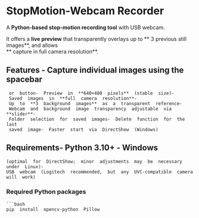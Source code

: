 #  StopMotion-Webcam  Recorder 
 
 A  **Python-based  stop-motion  recording  tool**  with  USB  webcam.

 It  offers  a  **live  preview**  that  transparently  overlays  up  to
 **  3  previous  still  images**,  and  allows  
 **  capture  in  full  camera  resolution**.
 

 ##  Features  -  Capture  individual  images  using  the  **spacebar** 
     or  button-  Preview  in  **640×480  pixels**  (stable  size)-
     Saved  images  in  **full  camera  resolution**- 
     Up  to  **3  background  images**  as  a  transparent  reference- 
     Webcam  and  background  image  transparency  adjustable  via  **slider**-
     Folder  selection  for  saved  images-  Delete  function  for  the  last
     saved  image-  Faster  start  via  DirectShow  (Windows)


 ##  Requirements-  Python  3.10+  -  Windows  

    (optimal  for  DirectShow;  minor  adjustments  may  be  necessary  under  Linux)-
    USB  webcam  (Logitech  recommended,  but  any  UVC-compatible  camera  will  work)


 ###  Required  Python  packages
 
    ```bash  
    pip  install  opencv-python  Pillow 
